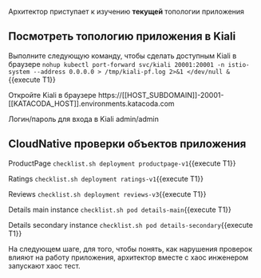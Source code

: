 Архитектор приступает к изучению **текущей** топологии приложения

## Посмотреть топологию приложения в Kiali

Выполните следующую команду, чтобы сделать доступным Kiali в браузере `nohup kubectl port-forward svc/kiali 20001:20001 -n istio-system --address 0.0.0.0 > /tmp/kiali-pf.log 2>&1 </dev/null &`{{execute T1}}

Откройте Kiali в браузере https://[[HOST_SUBDOMAIN]]-20001-[[KATACODA_HOST]].environments.katacoda.com

Логин/пароль для входа в Kiali admin/admin

## CloudNative проверки объектов приложения

ProductPage `checklist.sh deployment productpage-v1`{{execute T1}}

Ratings `checklist.sh deployment ratings-v1`{{execute T1}}

Reviews `checklist.sh deployment reviews-v3`{{execute T1}}

Details main instance `checklist.sh pod details-main`{{execute T1}}

Details secondary instance `checklist.sh pod details-secondary`{{execute T1}}

На следующем шаге, для того, чтобы понять, как нарушения проверок влияют на работу приложения, архитектор вместе с хаос инженером запускают хаос тест. 
